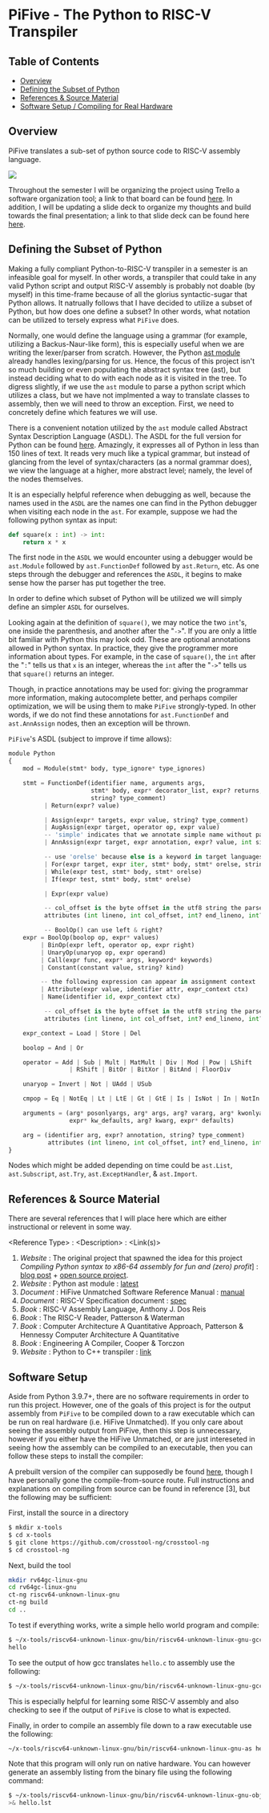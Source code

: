 # PiFive - The Python to RISC-V Transpiler

## Table of Contents
* [Overview](#overview)
* [Defining the Subset of Python](#defining-the-subset-of-python)
* [References & Source Material](#references-&-source-material)
* [Software Setup / Compiling for Real Hardware](#software-setup)

## Overview

PiFive translates a sub-set of python source code to RISC-V assembly language.

![](reference/images/PiFive.png)

Throughout the semester I will be organizing the project using Trello a software organization tool; a link to that board can be found [here](https://trello.com/b/26kdfMJz/senior-project). In addition, I will be updating a slide deck to organize my thoughts and build towards the final presentation; a link to that slide deck can be found here [here](https://docs.google.com/presentation/d/1rj_9L3pqZ0XZLCmFNdeaLof7cu6qTt5_TXOBURj3eK4/edit#slide=id.g113c484dce6_0_274).

## Defining the Subset of Python 

Making a fully compliant Python-to-RISC-V transpiler in a semester is an infeasible goal for myself. In other words, a transpiler that could take in any valid Python script and output RISC-V assembly is probably not doable (by myself) in this time-frame because of all the glorius syntactic-sugar that Python allows. It natrually follows that I have decided to utilize a subset of Python, but how does one define a subset? In other words, what notation can be utilized to tersely express what `PiFive` does.

Normally, one would define the language using a grammar (for example, utilizing a Backus-Naur-like form), this is especially useful when we are writing the lexer/parser from scratch. However, the Python [ast module](https://docs.python.org/3/library/ast.html) already handles lexing/parsing for us. Hence, the focus of this project isn't so much building or even populating the abstract syntax tree (ast), but instead deciding what to do with each node as it is visited in the tree. To digress slightly, if we use the `ast` module to parse a python script which utilizes a class, but we have not implmented a way to translate classes to assembly, then we will need to throw an exception. First, we need to concretely define which features we will use.

There is a convenient notation utilized by the `ast` module called Abstract Syntax Description Language (ASDL). The ASDL for the full version for Python can be found [here](https://docs.python.org/3/library/ast.html). Amazingly, it expresses all of Python in less than 150 lines of text. It reads very much like a typical grammar, but instead of glancing from the level of syntax/characters (as a normal grammar does), we view the language at a higher, more abstract level; namely, the level of the nodes themselves. 

It is an especially helpful reference when debugging as well, because the names used in the `ASDL` are the names one can find in the Python debugger when visiting each node in the `ast`. For example, suppose we had the following python syntax as input:

```python
def square(x : int) -> int:
    return x * x
```

The first node in the `ASDL` we would encounter using a debugger would be `ast.Module` followed by `ast.FunctionDef` followed by `ast.Return`, etc. As one steps through the debugger and references the `ASDL`, it begins to make sense how the parser has put together the tree.

In order to define which subset of Python will be utilized we will simply define an simpler `ASDL` for ourselves.

Looking again at the definition of `square()`, we may notice the two `int`'s, one inside the parenthesis, and another after the "`->`". If you are only a little bit familiar with Python this may look odd. These are optional annotations allowed in Python syntax. In practice, they give the programmer more information about types. For example, in the case of `square()`, the `int` after the "`:`" tells us that `x` is an integer, whereas the `int` after the "`->`" tells us that `square()` returns an integer.

Though, in practice annotations may be used for: giving the programmar more information, making autocomplete better, and perhaps compiler optimization, we will be using them to make `PiFive` strongly-typed. In other words, if we do not find these annotations for `ast.FunctionDef` and `ast.AnnAssign` nodes, then an exception will be thrown.

`PiFive`'s ASDL (subject to improve if time allows):

```python
module Python
{
    mod = Module(stmt* body, type_ignore* type_ignores)

    stmt = FunctionDef(identifier name, arguments args,
                       stmt* body, expr* decorator_list, expr? returns,
                       string? type_comment)
          | Return(expr? value)

          | Assign(expr* targets, expr value, string? type_comment)
          | AugAssign(expr target, operator op, expr value)
          -- 'simple' indicates that we annotate simple name without parens
          | AnnAssign(expr target, expr annotation, expr? value, int simple)

          -- use 'orelse' because else is a keyword in target languages
          | For(expr target, expr iter, stmt* body, stmt* orelse, string? type_comment)
          | While(expr test, stmt* body, stmt* orelse)
          | If(expr test, stmt* body, stmt* orelse)

          | Expr(expr value)

          -- col_offset is the byte offset in the utf8 string the parser uses
          attributes (int lineno, int col_offset, int? end_lineno, int? end_col_offset)

          -- BoolOp() can use left & right?
    expr = BoolOp(boolop op, expr* values)
         | BinOp(expr left, operator op, expr right)
         | UnaryOp(unaryop op, expr operand)
         | Call(expr func, expr* args, keyword* keywords)
         | Constant(constant value, string? kind)

         -- the following expression can appear in assignment context
         | Attribute(expr value, identifier attr, expr_context ctx)
         | Name(identifier id, expr_context ctx)

          -- col_offset is the byte offset in the utf8 string the parser uses
          attributes (int lineno, int col_offset, int? end_lineno, int? end_col_offset)

    expr_context = Load | Store | Del

    boolop = And | Or

    operator = Add | Sub | Mult | MatMult | Div | Mod | Pow | LShift
                 | RShift | BitOr | BitXor | BitAnd | FloorDiv

    unaryop = Invert | Not | UAdd | USub

    cmpop = Eq | NotEq | Lt | LtE | Gt | GtE | Is | IsNot | In | NotIn

    arguments = (arg* posonlyargs, arg* args, arg? vararg, arg* kwonlyargs,
                 expr* kw_defaults, arg? kwarg, expr* defaults)

    arg = (identifier arg, expr? annotation, string? type_comment)
           attributes (int lineno, int col_offset, int? end_lineno, int? end_col_offset)
}
```

Nodes which might be added depending on time could be `ast.List`, `ast.Subscript`, `ast.Try`, `ast.ExceptHandler`, & `ast.Import`.

## References & Source Material

There are several references that I will place here which are either instructional or relevent in some way.

\<Reference Type\> : \<Description\> : \<Link(s)\>

1. *Website* : The original project that spawned the idea for this project *Compiling Python syntax to x86-64 assembly for fun and (zero) profit*] : [blog post](https://benhoyt.com/writings/pyast64/https://my.url.com) + [open source project](https://github.com/benhoyt/pyast64).
2. *Website* : Python ast module : [latest](https://docs.python.org/3/library/ast.html)
3. *Document* : HiFive Unmatched Software Reference Manual : [manual](https://www.sifive.com/boards/hifive-unmatched)
4. *Document* : RISC-V Specification document : [spec](https://riscv.org/technical/specifications/)
5. *Book* : RISC-V Assembly Language, Anthony J. Dos Reis
6. *Book* : The RISC-V Reader, Patterson & Waterman 
7. *Book* : Computer Architecture A Quantitative Approach, Patterson & Hennessy Computer Architecture A Quantitative 
8. *Book* : Engineering A Compiler, Cooper & Torczon
9. *Website* : Python to C++ transpiler : [link](https://github.com/lukasmartinelli/py14) 

## Software Setup

Aside from Python 3.9.7+, there are no software requirements in order to run this project. However, one of the goals of this project is for the output assembly from `PiFive` to be compiled down to a raw executable which can be run on real hardware (i.e. HiFive Unmatched). If you only care about seeing the assembly output from PiFive, then this step is unnecessary, however if you either have the HiFive Unmatched, or are just intereseted in seeing how the assembly can be compiled to an executable, then you can follow these steps to install the compiler:

A prebuilt version of the compiler can supposedly be found [here](https://toolchains.bootlin.com/releases_riscv64.html), though I have personally gone the compile-from-source route. Full instructions and explanations on compiling from source can be found in reference [3], but the following may be sufficient: 

First, install the source in a directory

```bash
$ mkdir x-tools
$ cd x-tools
$ git clone https://github.com/crosstool-ng/crosstool-ng
$ cd crosstool-ng
```
Next, build the tool
```bash
mkdir rv64gc-linux-gnu
cd rv64gc-linux-gnu
ct-ng riscv64-unknown-linux-gnu
ct-ng build
cd ..
```

To test if everything works, write a simple hello world program and compile:

```bash
$ ~/x-tools/riscv64-unknown-linux-gnu/bin/riscv64-unknown-linux-gnu-gcc ./hello.c -o
hello
```

To see the output of how gcc translates `hello.c` to assembly use the following: 
```bash
$ ~/x-tools/riscv64-unknown-linux-gnu/bin/riscv64-unknown-linux-gnu-gcc -S hello.c -o hello.s
```
This is especially helpful for learning some RISC-V assembly and also checking to see if the output of `PiFive` is close to what is expected.

Finally, in order to compile an assembly file down to a raw executable use the following:

```bash
~/x-tools/riscv64-unknown-linux-gnu/bin/riscv64-unknown-linux-gnu-as hello.s -o example
```

Note that this program will only run on native hardware. You can however generate an assembly listing from the binary file using the following command:

```bash
$ ~/x-tools/riscv64-unknown-linux-gnu/bin/riscv64-unknown-linux-gnu-objdump -DS ./hello
>& hello.lst
``` 